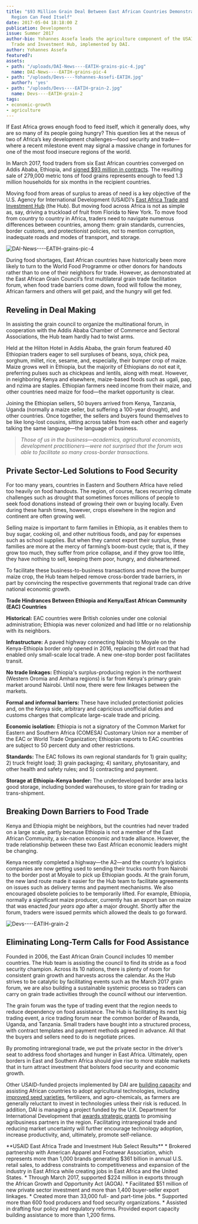 ```yaml
---
title: "$93 Million Grain Deal Between East African Countries Demonstrates How the
  Region Can Feed Itself"
date: 2017-05-04 18:18:00 Z
publication: Developments
issue: Summer 2017
author-bio: Yohannes Assefa leads the agriculture component of the USAID East Africa
  Trade and Investment Hub, implemented by DAI.
author: Yohannes Assefa
featured?: 
assets:
- path: "/uploads/DAI-News----EATIH-grains-pic-4.jpg"
  name: DAI-News----EATIH-grains-pic-4
- path: "/uploads/Devs----Yohannes-Assefi-EATIH.jpg"
  author?: 'yes'
- path: "/uploads/Devs----EATIH-grain-2.jpg"
  name: Devs----EATIH-grain-2
tags:
- economic-growth
- agriculture
---
```


If East Africa grows enough food to feed itself, which it generally does, why are so many of its people going hungry? This question lies at the nexus of two of Africa’s key development challenges—food security and trade—where a recent milestone event may signal a massive change in fortunes for one of the most food insecure regions of the world.




In March 2017, food traders from six East African countries converged on Addis Ababa, Ethiopia, and [signed $93 million in contracts](https://www.dai.com/news/a-trade-solution-to-the-food-security-challenge-surplus-grains-worth-83-dollars-million-now-available-to-countries-in-need). The resulting sale of 279,000 metric tons of food grains  represents enough to feed 1.3 million households for six months in the recipient countries.

Moving food from areas of surplus to areas of need is a key objective of the U.S. Agency for International Development (USAID)’s [East Africa Trade and Investment Hub](https://www.dai.com/our-work/projects/east-africa-trade-and-investment-hub-tih) (the Hub). But moving food across Africa is not as simple as, say, driving a truckload of fruit from Florida to New York. To move food from country to country in Africa, traders need to navigate numerous differences between countries, among them: grain standards, currencies, border customs, and protectionist policies, not to mention corruption, inadequate roads and modes of transport, and storage.

![DAI-News----EATIH-grains-pic-4](/uploads/DAI-News----EATIH-grains-pic-4.jpg "Traders convene March 7, 2017, at the multilateral grain trade facilitation forum in Addis Ababa, Ethiopia.")

During food shortages, East African countries have historically been more likely to turn to the World Food Programme or other donors for handouts rather than to one of their neighbors for trade. However, as demonstrated at the East African Grain Council’s first multilateral grain trade facilitation forum, when food trade barriers come down, food will follow the money, African farmers and others will get paid, and the hungry will get fed. 

## Reveling in Deal Making

In assisting the grain council to organize the multinational forum, in cooperation with the Addis Ababa Chamber of Commerce and Sectoral Associations, the Hub team hardly had to twist arms.

Held at the Hilton Hotel in Addis Ababa, the grain forum featured 40 Ethiopian traders eager to sell surpluses of beans, soya, chick pea, sorghum, millet, rice, sesame, and, especially, their bumper crop of maize. Maize grows well in Ethiopia, but the majority of Ethiopians do not eat it, preferring pulses such as chickpeas and lentils, along with meat. However, in neighboring Kenya and elsewhere, maize-based foods such as ugali, pap, and nzima are staples. Ethiopian farmers need income from their maize, and other countries need maize for food—the market opportunity is clear.

Joining the Ethiopian sellers, 50 buyers arrived from Kenya, Tanzania, Uganda (normally a maize seller, but suffering a 100-year drought), and other countries. Once together, the sellers and buyers found themselves to be like long-lost cousins, sitting across tables from each other and eagerly talking the same language—the language of business.

> *Those of us in the business—academics, agricultural economists, development practitioners—were not surprised that the forum was able to facilitate so many cross-border transactions.*

## Private Sector-Led Solutions to Food Security

For too many years, countries in Eastern and Southern Africa have relied too heavily on food handouts. The region, of course, faces recurring climate challenges such as drought that sometimes forces millions of people to seek food donations instead of growing their own or buying locally. Even during these harsh times, however, crops elsewhere in the region and continent are often growing well.

Selling maize is important to farm families in Ethiopia, as it enables them to buy sugar, cooking oil, and other nutritious foods, and pay for expenses such as school supplies. But when they cannot export their surplus, these families are more at the mercy of farming’s boom-bust cycle; that is, if they grow too much, they suffer from price collapse, and if they grow too little, they have nothing to sell, keeping them poor, hungry, and disheartened.

To facilitate these business-to-business transactions and move the bumper maize crop, the Hub team helped remove  cross-border trade barriers, in part by convincing the respective governments that regional trade can drive national economic growth.

<aside><p><strong>Trade Hindrances Between Ethiopia and Kenya/East African Community (EAC) Countries</strong></p>
<p><strong>Historical:</strong> EAC countries were British colonies under one colonial administration; Ethiopia was never colonized and had little or no relationship with its neighbors.</p>
<p><strong>Infrastructure:</strong> A paved highway connecting Nairobi to Moyale on the Kenya-Ethiopia border only opened in 2016, replacing the dirt road that had enabled only small-scale local trade. A new one-stop border post facilitates transit.</p>
<p><strong>No trade linkages:</strong> Ethiopia's surplus-producing region in the northwest (Western Oromia and Amhara regions) is far from Kenya's primary grain market around Nairobi. Until now, there were few linkages between the markets.</p>
<p><strong>Formal and informal barriers:</strong> These have included protectionist policies and, on the Kenya side, arbitrary and capricious unofficial duties and customs charges that complicate large-scale trade and pricing.</p>
<p><strong>Economic isolation:</strong> Ethiopia is not a signatory of the Common Market for Eastern and Southern Africa (COMESA) Customary Union nor a member of the EAC or World Trade Organization; Ethiopian exports to EAC countries are subject to 50 percent duty and other restrictions.</p>
<p><strong>Standards:</strong> The EAC follows its own regional standards for 1) grain quality; 2) truck freight load; 3) grain packaging; 4) sanitary, phytosanitary, and other health and safety rules; and 5) contracting and payment.</p>
<p><strong>Storage at Ethiopia-Kenya border:</strong> The underdeveloped border area lacks good storage, including bonded warehouses, to store grain for trading or trans-shipment.</p>
</aside>

## Breaking Down Barriers to Food Trade

Kenya and Ethiopia might be neighbors, but the countries had never traded on a large scale, partly because Ethiopia is not a member of the East African Community, a six-nation economic and trade alliance. However, the trade relationship between these two East African economic leaders might be changing.

Kenya recently completed a highway—the A2—and the country’s logistics companies are now getting used to sending their trucks north from Nairobi to the border post at Moyale to pick up Ethiopian goods. At the grain forum, the new land route made it easier for the Hub team to facilitate agreements on issues such as delivery terms and payment mechanisms. We also encouraged obsolete policies to be temporarily lifted. For example, Ethiopia, normally a significant maize producer, currently has an export ban on maize that was enacted *four years ago* after a major drought. Shortly after the forum, traders were issued permits which allowed the deals to go forward.

![Devs----EATIH-grain-2](/uploads/Devs----EATIH-grain-2.jpg "Newly opened highway A2 that connects Nairobi with Moyale at the Kenya-Ethiopia border. Photo by David Stanley.") 

## Eliminating Long-Term Calls for Food Assistance

Founded in 2006, the East African Grain Council includes 10 member countries. The Hub team is assisting the council to find its stride as a food security champion. Across its 10 nations, there is plenty of room for consistent grain growth and harvests across the calendar. As the Hub strives to be catalytic by facilitating events such as the March 2017 grain forum, we are also building a sustainable systemic process so traders can carry on grain trade activities through the council without our intervention.

The grain forum was the type of trading event that the region needs to reduce dependency on food assistance. The Hub is facilitating its next big trading event, a rice trading forum near the common border of Rwanda, Uganda, and Tanzania. Small traders have bought into a structured process, with contract templates and payment methods agreed in advance. All that the buyers and sellers need to do is negotiate prices.

By promoting intraregional trade, we put the private sector in the driver’s seat to address food shortages and hunger in East Africa. Ultimately, open borders in East and Southern Africa should give rise to more stable markets that in turn attract investment that bolsters food security and economic growth. 

Other USAID-funded projects implemented by DAI are [building capacity](https://www.dai.com/our-work/projects/africa-africa-lead-ii) and assisting African countries to adopt agricultural technologies, including [improved seed varieties](https://www.dai.com/our-work/projects/southern-africa-feed-future-southern-africa-seed-trade-project), fertilizers, and agro-chemicals, as farmers are generally reluctant to invest in technologies unless their risk is reduced. In addition, DAI is managing a project funded by the U.K. Department for International Development that [awards strategic grants](https://www.dai.com/our-work/projects/east-and-southern-africa-foodtrade-esa) to promising agribusiness partners in the region. Facilitating intraregional trade and reducing market uncertainty will further encourage technology adoption, increase productivity, and, ultimately, promote self-reliance.

<aside>**USAID East Africa Trade and Investment Hub Select Results**
* Brokered partnership with American Apparel and Footwear Association, which represents more than 1,000 brands generating $361 billion in annual U.S. retail sales, to address constraints to competitiveness and expansion of the industry in East Africa while creating jobs in East Africa and the United States.
* Through March 2017, supported $224 million in exports through the African Growth and Opportunity Act (AGOA).
* Facilitated $51 million of new private sector investment and more than 1,400 buyer-seller export linkages.
* Created more than 33,000 full- and part-time jobs.
* Supported more than 600 food producers and food security organizations.
* Assisted in drafting four policy and regulatory reforms.
Provided export capacity building assistance to more than 1,200 firms.</aside>
